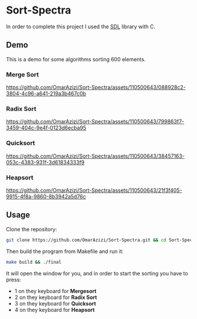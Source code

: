 # Sort-Spectra
In order to complete this project I used the [SDL](https://www.libsdl.org/) library with C.

## Demo 
This is a demo for some algorithms sorting 600 elements.

### Merge Sort

https://github.com/OmarAzizi/Sort-Spectra/assets/110500643/088928c2-3804-4c96-a641-219a3b467c0b

### Radix Sort

https://github.com/OmarAzizi/Sort-Spectra/assets/110500643/799863f7-3459-404c-9e4f-0123d6ecba95

### Quicksort

https://github.com/OmarAzizi/Sort-Spectra/assets/110500643/38457163-053c-4383-931f-3d61834333f9

### Heapsort

https://github.com/OmarAzizi/Sort-Spectra/assets/110500643/21f3f405-9915-4f8a-9860-8b3942a5d76c

## Usage
Clone the repository:
```bash
git clone https://github.com/OmarAzizi/Sort-Spectra.git && cd Sort-Spectra
```

Then build the program from Makefile and run it:
```bash
make build && ./final
```

It will open the window for you, and in order to start the sorting you have to press:
- 1 on they keyboard for **Mergesort**
- 2 on they keyboard for **Radix Sort**
- 3 on they keyboard for **Quicksort**
- 4 on they keyboard for **Heapsort**

